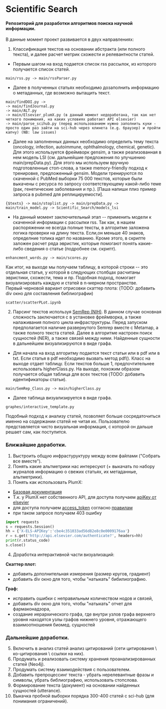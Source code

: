 Scientific Search
===
#### Репозиторий для разработки алгоритмов поиска научной информации.

В данные момент проект развивается в двух направлениях: 

1. Классификация текстов на основании абстракта (или полного текста), и далее расчет метрик схожести и релевантности статей.
- Первым шагом на вход подается список rss рассылок, из которого получается список статей.
```
main/rss.py -> main/rssParser.py
```
- Далее в полученных статьях необходимо дозаполнить информацию о метаданных, где возможно вытащить текст. 
```
main/findDOI.py ->
-> main/findJournal.py
-> main/ALT.py
-> main/Elsevier_plumX.py (в данный момент недоработана, так как нет четкого понимания, на каких условиях работает API elsevier)
-> main/parse_scihub.py (перед использованием нужно заполнить куки - просто один раз зайти на sci-hub через клинета (e.g. браузер) и пройти капчу) (NB: law issues)
```
- Далее на заполненных данных необходимо определить тему текста (oncology, infection, autoimmune, ophthalmology, chemical, genetic). Для этого используется фреймворк gensim, а также реализованная в нем модель LSI (см. дальнейшие предложения по улучшению main/prepData.py). Для этого мы используем вручную подготовленные стоп-слова, а также memory-friendly подход к тренировке, предложенный gensim. Модели тренируются по скаченной с PubMed выборки 75 000 текстов, которые были выкачены c ресурса по запросу соответствующему какой-либо теме (рак, генетические заболевания и пр.). [Паша напиши плиз пример запроса в pubmed для реплицируемости].
```
{$texts} -> main/stoplist.py -> main/prepData.py -> main/train_model.py -> Scientific_Search/models_lsi
```
- На данный момент заключительный этап -- применить модели к скаченной информации с рассылки rss. Так как, в нашем распоряжении не всегда полные тексты, в алгоритме заложена логика проверки на длину текста. Если,он меньше 40 знаков, определние топика идет по названию. Кроме этого, в скрипте заложен расчет ряда эвристик, которые помогают понять какие-либо сведения о статье (подробнее см. скрипт). 
```
enhancment_words.py -> main/scores.py
```
Как итог, на выходе мы получаем таблицу, в которой строки -- это отдельная статья, у которой в следующих столбцах расчитаны эвристики, схожести, тема и пр. Подобная подход, помогает визуализировать каждую и статей в n-мерном пространстве.   
Первый черновой вариант отрисовки скаттер плота: (TODO: добавить div окно для составления библиографии)
```
scatter/scatterPLot.ipynb
```
2. Парсинг текстов используя [SemRep (NIH)](https://semrep.nlm.nih.gov/). В данном случае основная сложность заключается с в установке фреймворка, а также налаживания полного цикла инфраструктуры. Перед запуском предполагается наличие развернутого Semrep вместе с Metamap, а также полного текста статей. Далее в алгоритме настроен поиск сущностей (NER), а также связей между ними. Найденные сущности в дальнейшем визуализируются в виде графа. 
- Для начала на вход алгоритму подается текст статьи или в pdf или в txt. Если статья в pdf необходимо вызвать метод pdf(). Класс на выходе отдает таблицу. Если текстов больше 1, предпочтительнее использовать higherClass.py. На выходе, похожим образом получается общая таблица для всех текстов (TODO: добавить идентификаторы статьи). 
```
main/SemRep_Class.py -> main/higherClass.py
```
- Далее таблица визуализируется в виде графа. 
```
graphes/interactive_template.py
```

Подобный подход к анализу статей, позволяет больше сосредаточиться именно на содержании статей не читая их. Пользователю представляется чисто визуальная информация, с которой он дальше решает сам, как поступится.

### Ближайшие доработки.

1) Выстроить общую инфрастуруктуру между всем файлами ("Собрать все вместе").
2) Понять какие альтметрики нас интересуют (+ выкачать по набору журналов информацию о свежих статьях, их метаданные, альтметрики). 
3) Понять как использовать PlumX:
- [Базовая документация](https://dev.elsevier.com/documentation/PlumXMetricsAPI.wadl)
- Т.к. у PlumX нет собственного API, для доступа получаем [apiKey от elsevier](https://dev.elsevier.com/apikey/manage)
- для доступа получаем [access_token](https://dev.elsevier.com/documentation/AuthenticationAPI.wadl) согласно [правилам](https://www.elsevier.com/solutions/sciencedirect/support/authentication-and-access)
- при таком запросе получаем 403 ошибку 
```python
import requests
s = requests.Session()
hh = {'X-ELS-APIKey':'cbe4c351033ad56d82e8c0e0009176aa'}
r = s.get('http://api.elsevier.com/authenticate?', headers=hh)
print(r.status_code)
s.close()
```

4) Доработка интерактивной части визуализаций:

**Скаттер плот:** 
- добавить дополнительная измерения (размер кругов, градиент)
- добавить div окно для того, чтобы "натыкать" бибилиографию. <br>

**Граф:** 
- исправить ошибки с неправильным количеством нодов и связей, 
- добавить div окно для того, чтобы "натыкать" отчет для фармаконадзора,
- создание иерархического графа, где внутри узлов графа верхнего уровня находятся узлы графов нижнего уровня, отражающего взаимоотношения биомед. сущностей


### Дальнейшие доработки.

5) Включить в анализ статей анализ цитирований (сети цитирования \ ко-цитирования \ ссылки на них). 
6) Продумать и реализовать систему хранения проанализированных статей (Neo4j).
7) Продумать систему взаимодействия с пользователем. 
8) Добавить препроцессинг текста - убрать нерелевантные фразы и символы, убрать библиографию, использовать стопслова.
9) Формирование текста (документ) на основании найденных сущностей (utterance).
10) Выкачка пробной выборки порядка 300-400 статей с sci-hub (для понимания ограничений).
